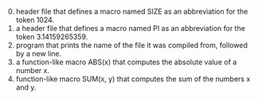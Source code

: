0. header file that defines a macro named SIZE as an abbreviation for the token 1024.
1. a header file that defines a macro named PI as an abbreviation for the token 3.14159265359.
2. program that prints the name of the file it was compiled from, followed by a new line.
3. a function-like macro ABS(x) that computes the absolute value of a number x.
4. function-like macro SUM(x, y) that computes the sum of the numbers x and y.
